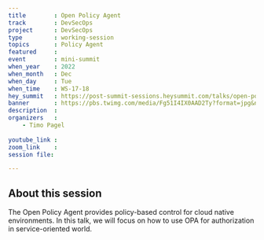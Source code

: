 ```yaml
---
title        : Open Policy Agent
track        : DevSecOps
project      : DevSecOps
type         : working-session
topics       : Policy Agent
featured     :
event        : mini-summit
when_year    : 2022
when_month   : Dec
when_day     : Tue
when_time    : WS-17-18
hey_summit   : https://post-summit-sessions.heysummit.com/talks/open-policy-agent/
banner       : https://pbs.twimg.com/media/Fg51I4IX0AAD2Ty?format=jpg&name=medium
description  :
organizers   :
    - Timo Pagel
    
youtube_link : 
zoom_link    : 
session file: 

---
```



## About this session
The Open Policy Agent provides policy-based control for cloud native environments. In this talk, we will focus on how to use OPA for authorization in service-oriented world.
